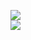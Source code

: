 [![](https://img.shields.io/badge/Made%20With-Github%20Spray-lightgrey.svg?style=for-the-badge&logo=github)](https://github.com/Annihil/github-spray#24999)  
[![](https://i.imgur.com/2DrTn0Z.gif)](https://github.com/Annihil/github-spray)